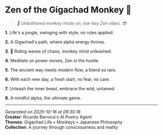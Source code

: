 # Zen of the Gigachad Monkey 🐒

> *🐒 Unbothered monkey mode on, low-key Zen vibes. 😎*

**1.** Life's a jungle, swinging with style, no rules applied.


**2.** A Gigachad's path, where alpha energy thrives.


**3.** 🌊 Riding waves of chaos, monkey mind unleashed.


**4.** Meditate on power moves, Zen in the hustle.


**5.** The ancient way meets modern flow, a blend so rare.


**6.** With each new day, a fresh start, no fear, no care.


**7.** Unleash the inner beast, embrace the wild, untamed.


**8.** A mindful alpha, the ultimate game.



---

*Generated on 2025-10-16 at 09:30:18*  
**Creator**: Ricardo Barroca's AI Poetry Agent  
**Themes**: Gigachad Life • Monkeys • Japanese Philosophy  
**Collection**: A journey through consciousness and reality